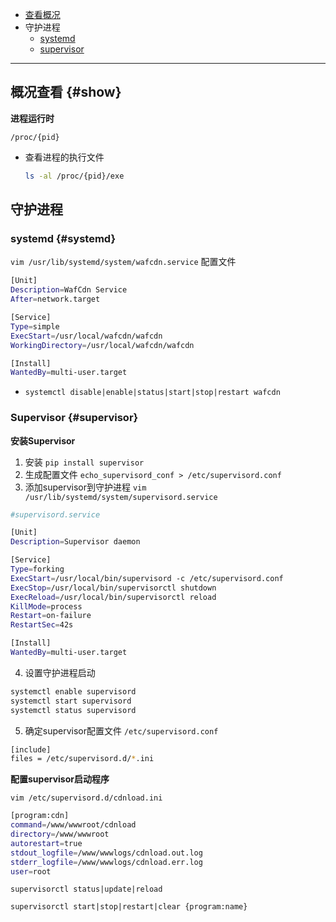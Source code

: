 - [查看概况](./SystemProcess.md#show)
- 守护进程
  - [systemd](./SystemProcess.md#systemd)
  - [supervisor](./SystemProcess.md#supervisor)
---

## 概况查看 {#show}

**进程运行时**

`/proc/{pid}`

- 查看进程的执行文件
  ```bash
  ls -al /proc/{pid}/exe
  ```


## 守护进程

### systemd {#systemd}

`vim /usr/lib/systemd/system/wafcdn.service` 配置文件

```bash
[Unit]
Description=WafCdn Service
After=network.target

[Service]
Type=simple
ExecStart=/usr/local/wafcdn/wafcdn
WorkingDirectory=/usr/local/wafcdn/wafcdn

[Install]
WantedBy=multi-user.target

```

- `systemctl disable|enable|status|start|stop|restart wafcdn`

### Supervisor {#supervisor}

**安装Supervisor**

1. 安装 `pip install supervisor`
2. 生成配置文件 `echo_supervisord_conf > /etc/supervisord.conf`
3. 添加supervisor到守护进程 `vim /usr/lib/systemd/system/supervisord.service`
  ```bash
  #supervisord.service

  [Unit] 
  Description=Supervisor daemon

  [Service] 
  Type=forking 
  ExecStart=/usr/local/bin/supervisord -c /etc/supervisord.conf
  ExecStop=/usr/local/bin/supervisorctl shutdown 
  ExecReload=/usr/local/bin/supervisorctl reload 
  KillMode=process 
  Restart=on-failure 
  RestartSec=42s

  [Install] 
  WantedBy=multi-user.target
  ```
4. 设置守护进程启动
  ```bash
  systemctl enable supervisord
  systemctl start supervisord
  systemctl status supervisord
  ```
5. 确定supervisor配置文件 `/etc/supervisord.conf` 
```bash
[include] 
files = /etc/supervisord.d/*.ini
```


**配置supervisor启动程序**

  `vim /etc/supervisord.d/cdnload.ini`

  ```bash
  [program:cdn]
  command=/www/wwwroot/cdnload
  directory=/www/wwwroot
  autorestart=true
  stdout_logfile=/www/wwwlogs/cdnload.out.log
  stderr_logfile=/www/wwwlogs/cdnload.err.log
  user=root
  ```

 `supervisorctl status|update|reload`
 
 `supervisorctl start|stop|restart|clear {program:name}`

